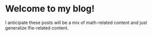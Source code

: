 # Welcome to my blog!

I anticipate these posts will be a mix of math-related content and just generalize lfie-related content. 
